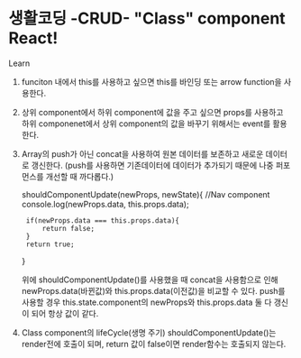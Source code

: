 # 생활코딩 -CRUD- "Class" component React! 

Learn
1. funciton 내에서 this를 사용하고 싶으면 this를 바인딩 또는 arrow function을 사용한다.

2. 상위 component에서 하위 component에 값을 주고 싶으면 props를 사용하고
   하위 componenet에서 상위 component의 값을 바꾸기 위해서는 event를 활용한다. 

3. Array의 push가 아닌 concat을 사용하여 원본 데이터를 보존하고 새로운 데이터로 갱신한다.
   (push를 사용하면 기존데이터에 데이터가 추가되기 때문에 나중 퍼포먼스를 개선할 때 까다롭다.)
 
    shouldComponentUpdate(newProps, newState){          //Nav component
        console.log(newProps.data, this.props.data);

        if(newProps.data === this.props.data){          
            return false;
        }
        return true;
    }

    위에 shouldComponentUpdate()를 사용했을 때 concat을 사용함으로 인해
    newProps.data(바뀐값)와 this.props.data(이전값)을 비교할 수 있다.
    push를 사용할 경우 this.state.component의  newProps와 this.props.data 둘 다 갱신이 되어 항상 값이 같다.

4. Class component의 lifeCycle(생명 주기)
    shouldComponentUpdate()는 render전에 호출이 되며,
    return 값이 false이면 render함수는 호출되지 않는다.